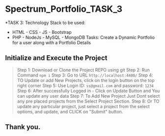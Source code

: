 # Spectrum_Portfolio_TASK_3

*TASK 3:
Technology Stack to be used:
- HTML - CSS - JS - Bootstrap
- PHP - NodeJs - MySQL - MongoDB
Tasks: Create a Dynamic Portfolio for a user along with a Portfolio Details

## Initialize and Execute the Project
>Step 1: Download or Clone the Project REPO using git
>Step 2: Run Command `npm i`
>Step 3: Go to URL ```http://localhost:4400/```
>Step 4: TO Update or add New Projects, click on the login button on the top right corner
>Step 5: Use Login ID: ```ss@gmail.com``` and password: ```1234```
>Step 6: After successfully Logged in - Click on Update Button and You can update any user data
>Step 7: To Add New Project Just Dont select any pre placed projects from the Select Project Section.
>Step 8: Or TO update any particular project, just select a project from the select options, and update, and CLICK on "Submit" button.


## Thank you.
